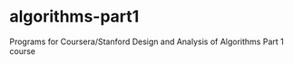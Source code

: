 algorithms-part1
================

Programs for Coursera/Stanford Design and Analysis of Algorithms Part 1 course
